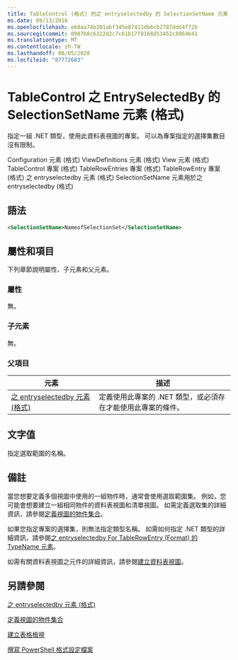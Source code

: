 ```yaml
---
title: TableControl (格式) 的之 entryselectedby 的 SelectionSetName 元素 |Microsoft Docs
ms.date: 09/13/2016
ms.openlocfilehash: e68aa74b201abf345e87411db6cb2787ddd4f72b
ms.sourcegitcommit: 0907b8c6322d2c7c61b17f8168d53452c8964b41
ms.translationtype: MT
ms.contentlocale: zh-TW
ms.lasthandoff: 08/05/2020
ms.locfileid: "87772683"
---
```

# <a name="selectionsetname-element-for-entryselectedby-for-tablecontrol-format"></a>TableControl 之 EntrySelectedBy 的 SelectionSetName 元素 (格式)

指定一組 .NET 類型，使用此資料表視圖的專案。 可以為專案指定的選擇集數目沒有限制。

Configuration 元素 (格式) ViewDefinitions 元素 (格式) View 元素 (格式) TableControl 專案 (格式) TableRowEntries 專案 (格式) TableRowEntry 專案 (格式) 之 entryselectedby 元素 (格式) SelectionSetName 元素用於之 entryselectedby (格式) 

## <a name="syntax"></a>語法

```xml
<SelectionSetName>NameofSelectionSet</SelectionSetName>
```

## <a name="attributes-and-elements"></a>屬性和項目

下列章節說明屬性、子元素和父元素。

### <a name="attributes"></a>屬性

無。

### <a name="child-elements"></a>子元素

無。

### <a name="parent-elements"></a>父項目

|元素|描述|
|-------------|-----------------|
|[之 entryselectedby 元素 (格式) ](./entryselectedby-element-for-tablerowentry-for-tablecontrol-format.md)|定義使用此專案的 .NET 類型，或必須存在才能使用此專案的條件。|

## <a name="text-value"></a>文字值

指定選取範圍的名稱。

## <a name="remarks"></a>備註

當您想要定義多個視圖中使用的一組物件時，通常會使用選取範圍集。 例如，您可能會想要建立一組相同物件的資料表視圖和清單視圖。 如需定義選取集的詳細資訊，請參閱[定義視圖的物件集合](./defining-selection-sets.md)。

如果您指定專案的選擇集，則無法指定類型名稱。 如需如何指定 .NET 類型的詳細資訊，請參閱[之 entryselectedby For TableRowEntry (Format) 的 TypeName 元素](./typename-element-for-entryselectedby-for-tablecontrol-format.md)。

如需有關資料表視圖之元件的詳細資訊，請參閱[建立資料表視圖](./creating-a-table-view.md)。

## <a name="see-also"></a>另請參閱

[之 entryselectedby 元素 (格式) ](./entryselectedby-element-for-tablerowentry-for-tablecontrol-format.md)

[定義視圖的物件集合](./defining-selection-sets.md)

[建立表格檢視](./creating-a-table-view.md)

[撰寫 PowerShell 格式設定檔案](./writing-a-powershell-formatting-file.md)

